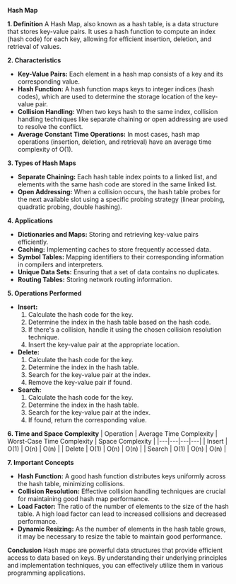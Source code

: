 **Hash Map**

**1. Definition**
A Hash Map, also known as a hash table, is a data structure that stores key-value pairs. It uses a hash function to compute an index (hash code) for each key, allowing for efficient insertion, deletion, and retrieval of values.

**2. Characteristics**
* **Key-Value Pairs:** Each element in a hash map consists of a key and its corresponding value.
* **Hash Function:** A hash function maps keys to integer indices (hash codes), which are used to determine the storage location of the key-value pair.
* **Collision Handling:** When two keys hash to the same index, collision handling techniques like separate chaining or open addressing are used to resolve the conflict.
* **Average Constant Time Operations:** In most cases, hash map operations (insertion, deletion, and retrieval) have an average time complexity of O(1).

**3. Types of Hash Maps**
* **Separate Chaining:** Each hash table index points to a linked list, and elements with the same hash code are stored in the same linked list.
* **Open Addressing:** When a collision occurs, the hash table probes for the next available slot using a specific probing strategy (linear probing, quadratic probing, double hashing).

**4. Applications**
* **Dictionaries and Maps:** Storing and retrieving key-value pairs efficiently.
* **Caching:** Implementing caches to store frequently accessed data.
* **Symbol Tables:** Mapping identifiers to their corresponding information in compilers and interpreters.
* **Unique Data Sets:** Ensuring that a set of data contains no duplicates.
* **Routing Tables:** Storing network routing information.

**5. Operations Performed**
* **Insert:**
  1. Calculate the hash code for the key.
  2. Determine the index in the hash table based on the hash code.
  3. If there's a collision, handle it using the chosen collision resolution technique.
  4. Insert the key-value pair at the appropriate location.
* **Delete:**
  1. Calculate the hash code for the key.
  2. Determine the index in the hash table.
  3. Search for the key-value pair at the index.
  4. Remove the key-value pair if found.
* **Search:**
  1. Calculate the hash code for the key.
  2. Determine the index in the hash table.
  3. Search for the key-value pair at the index.
  4. If found, return the corresponding value.

**6. Time and Space Complexity**
| Operation | Average Time Complexity | Worst-Case Time Complexity | Space Complexity |
|---|---|---|---|
| Insert | O(1) | O(n) | O(n) |
| Delete | O(1) | O(n) | O(n) |
| Search | O(1) | O(n) | O(n) |

**7. Important Concepts**
* **Hash Function:** A good hash function distributes keys uniformly across the hash table, minimizing collisions.
* **Collision Resolution:** Effective collision handling techniques are crucial for maintaining good hash map performance.
* **Load Factor:** The ratio of the number of elements to the size of the hash table. A high load factor can lead to increased collisions and decreased performance.
* **Dynamic Resizing:** As the number of elements in the hash table grows, it may be necessary to resize the table to maintain good performance.

**Conclusion**
Hash maps are powerful data structures that provide efficient access to data based on keys. By understanding their underlying principles and implementation techniques, you can effectively utilize them in various programming applications.
